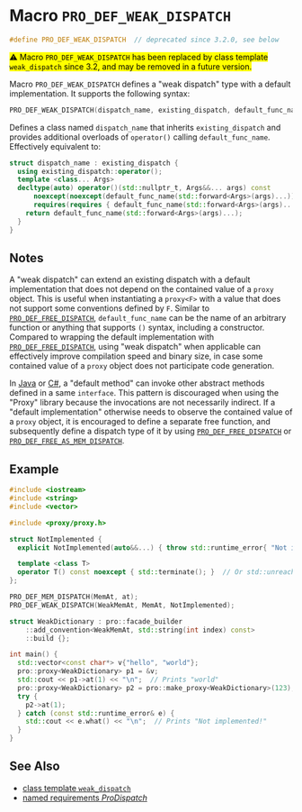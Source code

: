 # Macro `PRO_DEF_WEAK_DISPATCH`

```cpp
#define PRO_DEF_WEAK_DISPATCH  // deprecated since 3.2.0, see below
```

<mark>⚠️ Macro <code>PRO_DEF_WEAK_DISPATCH</code> has been replaced by class template <code>weak_dispatch</code> since 3.2, and may be removed in a future version.</mark>

Macro `PRO_DEF_WEAK_DISPATCH` defines a "weak dispatch" type with a default implementation. It supports the following syntax:

```cpp
PRO_DEF_WEAK_DISPATCH(dispatch_name, existing_dispatch, default_func_name);
```

Defines a class named `dispatch_name` that inherits `existing_dispatch` and provides additional overloads of `operator()` calling `default_func_name`. Effectively equivalent to:

```cpp
struct dispatch_name : existing_dispatch {
  using existing_dispatch::operator();
  template <class... Args>
  decltype(auto) operator()(std::nullptr_t, Args&&... args) const
      noexcept(noexcept(default_func_name(std::forward<Args>(args)...)))
      requires(requires { default_func_name(std::forward<Args>(args)...); }) {
    return default_func_name(std::forward<Args>(args)...);
  }
}
```

## Notes

A "weak dispatch" can extend an existing dispatch with a default implementation that does not depend on the contained value of a `proxy` object. This is useful when instantiating a `proxy<F>` with a value that does not support some conventions defined by `F`. Similar to [`PRO_DEF_FREE_DISPATCH`](PRO_DEF_FREE_DISPATCH.md), `default_func_name` can be the name of an arbitrary function or anything that supports `()` syntax, including a constructor. Compared to wrapping the default implementation with [`PRO_DEF_FREE_DISPATCH`](PRO_DEF_FREE_DISPATCH.md), using "weak dispatch" when applicable can effectively improve compilation speed and binary size, in case some contained value of a `proxy` object does not participate code generation.

In [Java](https://docs.oracle.com/javase/specs/jls/se23/html/jls-9.html#jls-9.4-200) or [C#](https://learn.microsoft.com/dotnet/csharp/language-reference/proposals/csharp-8.0/default-interface-methods), a "default method" can invoke other abstract methods defined in a same `interface`. This pattern is discouraged when using the "Proxy" library because the invocations are not necessarily indirect. If a "default implementation" otherwise needs to observe the contained value of a `proxy` object, it is encouraged to define a separate free function, and subsequently define a dispatch type of it by using [`PRO_DEF_FREE_DISPATCH`](PRO_DEF_FREE_DISPATCH.md) or [`PRO_DEF_FREE_AS_MEM_DISPATCH`](PRO_DEF_FREE_AS_MEM_DISPATCH.md).

## Example

```cpp
#include <iostream>
#include <string>
#include <vector>

#include <proxy/proxy.h>

struct NotImplemented {
  explicit NotImplemented(auto&&...) { throw std::runtime_error{ "Not implemented!" }; }

  template <class T>
  operator T() const noexcept { std::terminate(); }  // Or std::unreachable() in C++23
};

PRO_DEF_MEM_DISPATCH(MemAt, at);
PRO_DEF_WEAK_DISPATCH(WeakMemAt, MemAt, NotImplemented);

struct WeakDictionary : pro::facade_builder
    ::add_convention<WeakMemAt, std::string(int index) const>
    ::build {};

int main() {
  std::vector<const char*> v{"hello", "world"};
  pro::proxy<WeakDictionary> p1 = &v;
  std::cout << p1->at(1) << "\n";  // Prints "world"
  pro::proxy<WeakDictionary> p2 = pro::make_proxy<WeakDictionary>(123);
  try {
    p2->at(1);
  } catch (const std::runtime_error& e) {
    std::cout << e.what() << "\n";  // Prints "Not implemented!"
  }
}
```

## See Also

- [class template `weak_dispatch`](weak_dispatch.md)
- [named requirements *ProDispatch*](ProDispatch.md)
